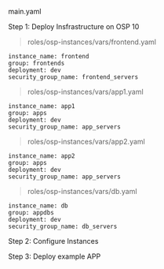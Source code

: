 main.yaml

Step 1: Deploy Insfrastructure on OSP 10

>roles/osp-instances/vars/frontend.yaml
```
instance_name: frontend
group: frontends
deployment: dev
security_group_name: frontend_servers
```

>roles/osp-instances/vars/app1.yaml
```
instance_name: app1
group: apps
deployment: dev
security_group_name: app_servers
```

>roles/osp-instances/vars/app2.yaml
```
instance_name: app2
group: apps
deployment: dev
security_group_name: app_servers
```

>roles/osp-instances/vars/db.yaml
```
instance_name: db
group: appdbs
deployment: dev
security_group_name: db_servers
```
Step 2: Configure Instances 

Step 3: Deploy example APP
